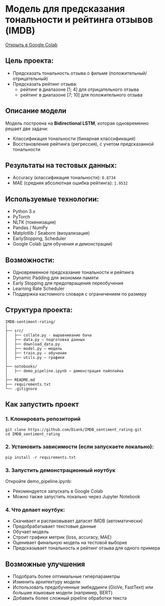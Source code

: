 # Модель для предсказания тональности и рейтинга отзывов (IMDB)

[Открыть в Google Colab](https://colab.research.google.com/github/Diank/IMDB_sentiment_rating/blob/main/notebooks/demo_pipeline.ipynb)


## Цель проекта:
- Предсказать тональность отзыва о фильме (положительный/отрицательный)
- Предсказать рейтинг отзыва: 
	- рейтинг в диапазоне [1; 4] для отрицательного отзыва 
	- рейтинг в диапазоне [7; 10] для положительного отзыва

## Описание модели
Модель построена на **Bidirectional LSTM**, которая одновременно решает две задачи:
- Классификация тональности (бинарная классификация)
- Восстановление рейтинга (регрессия), с учетом предсказанной тональности

## Результаты на тестовых данных:
- Accuracy (классификация тональности): `0.8734`
- MAE (средняя абсолютная ошибка рейтинга): `1.9532`

## Используемые технологии:
- Python 3.x
- PyTorch
- NLTK (токенизация)
- Pandas / NumPy
- Matplotlib / Seaborn (визуализация)
- EarlyStopping, Scheduler
- Google Colab (для обучения и демонстрации)

## Возможности:
- Одновременное предсказание тональности и рейтинга
- Dynamic Padding для экономии памяти
- Early Stopping для предотвращения переобучения
- Learning Rate Scheduler
- Поддержка кастомного словаря с ограничением по размеру

## Структура проекта:
```
IMDB-sentiment-rating/
│
├── src/
│   ├── collate.py - выравнивание бача
│   ├── data.py — подготовка данных
│   ├── download_data.py
│   ├── model.py — модель
│   ├── train.py — обучение
│   ├── utils.py — графики
│
├── notebooks/
│   ├── demo_pipeline.ipynb — демонстрация пайплайна
│
├── README.md
├── requirements.txt
└── .gitignore
```

## Как запустить проект

### 1. Клонировать репозиторий
```
git clone https://github.com/Diank/IMDB_sentiment_rating.git
cd IMDB_sentiment_rating
```

### 2. Установить зависимости (если запускаете локально):
```
pip install -r requirements.txt
```

### 3. Запустить демонстрационный ноутбук
Откройте demo_pipeline.ipynb:
- Рекомендуется запускать в Google Colab
- Можно также запустить локально через Jupyter Notebook

### 4. Что делает ноутбук:
- Скачивает и распаковывает датасет IMDB (автоматически)
- Предобрабатывает текстовые данные
- Обучает модель
- Строит графики метрик (loss, accuracy, MAE)
- Оценивает финальную модель на тестовой выборке
- Предсказывает тональность и рейтинг отзыва для одного примера

## Возможные улучшения
- Подобрать более оптимальные гиперпараметры
- Изменить архитектуру модели
- Использовать предобученные эмбеддинги (GloVe, FastText) или большие языковые модели (например, BERT)
- Добавить более сложный pipeline обработки текста
















